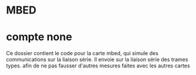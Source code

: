 # MBED
# compte none
Ce dossier contient le code pour la carte mbed, qui simule des communications sur la liaison série.
Il envoie sur la liaison série des trames types. afin de ne pas fausser d'autres mesures faites avec les autres cartes